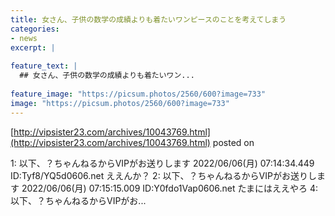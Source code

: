 ```yaml
---
title: 女さん、子供の数学の成績よりも着たいワンピースのことを考えてしまう
categories:
- news
excerpt: |
  
feature_text: |
  ## 女さん、子供の数学の成績よりも着たいワン...
  
feature_image: "https://picsum.photos/2560/600?image=733"
image: "https://picsum.photos/2560/600?image=733"
---
```


[http://vipsister23.com/archives/10043769.html](http://vipsister23.com/archives/10043769.html)
posted on 

<!--more-->

1: 以下、？ちゃんねるからVIPがお送りします 2022/06/06(月) 07:14:34.449 ID:Tyf8/YQ5d0606.net ええんか？ 2: 以下、？ちゃんねるからVIPがお送りします 2022/06/06(月) 07:15:15.009 ID:Y0fdo1Vap0606.net たまにはええやろ 4: 以下、？ちゃんねるからVIPがお...
